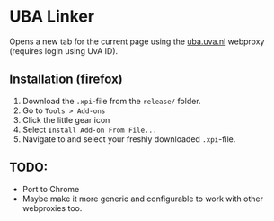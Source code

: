 # UBA Linker

Opens a new tab for the current page using the [uba.uva.nl](http://uba.uva.nl) webproxy (requires login using UvA ID).

## Installation (firefox)
1. Download the `.xpi`-file from the `release/` folder.
2. Go to `Tools > Add-ons`
3. Click the little gear icon
4. Select `Install Add-on From File...`
5. Navigate to and select your freshly downloaded `.xpi`-file.

## TODO:
* Port to Chrome
* Maybe make it more generic and configurable to work with other webproxies too.
